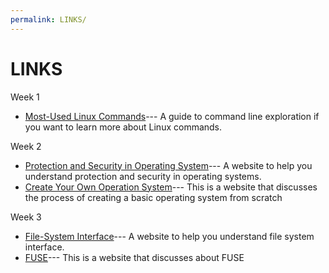 ```yaml
---
permalink: LINKS/
---
```


# LINKS
Week 1
- [Most-Used Linux Commands](https://kinsta.com/blog/linux-commands/)---
  A guide to command line exploration if you want to learn more about Linux commands.
  
Week 2
- [Protection and Security in Operating System](https://www.scaler.com/topics/protection-and-security-in-operating-system/#)---
  A website to help you understand protection and security in operating systems.
- [Create Your Own Operation System]( https://medium.com/@mekaladahanayaka80/create-your-own-operating-system-a4b1c179c28f)---
  This is a website that discusses the process of creating a basic operating system from scratch

Week 3
- [File-System Interface](https://www.cs.uic.edu/~jbell/CourseNotes/OperatingSystems/11_FileSystemInterface.html)---
  A website to help you understand file system interface.
- [FUSE](https://www.cs.uic.edu/~jbell/CourseNotes/OperatingSystems/11_FileSystemInterface.html)---
  This is a website that discusses about FUSE
